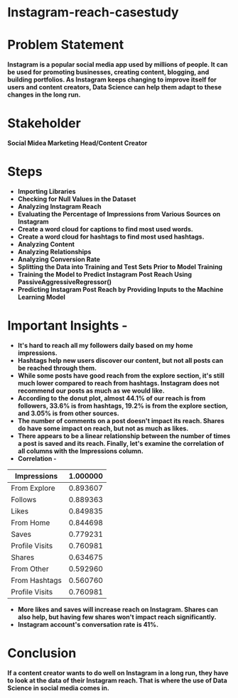 # Instagram-reach-casestudy

# **Problem Statement**

**Instagram is a popular social media app used by millions of people. It can be used for promoting businesses, creating content, blogging, and building portfolios. As Instagram keeps changing to improve itself for users and content creators, Data Science can help them adapt to these changes in the long run.**

# ****Stakeholder****

****Social Midea Marketing Head/Content Creator****

# Steps

- **Importing Libraries**
- **Checking for Null Values in the Dataset**
- **Analyzing Instagram Reach**
- **Evaluating the Percentage of Impressions from Various Sources on Instagram**
- **Create a word cloud for captions to find most used words.**
- **Create a word cloud for hashtags to find most used hashtags.**
- **Analyzing Content**
- **Analyzing Relationships**
- **Analyzing Conversion Rate**
- **Splitting the Data into Training and Test Sets Prior to Model Training**
- **Training the Model to Predict Instagram Post Reach Using PassiveAggressiveRegressor()**
- **Predicting Instagram Post Reach by Providing Inputs to the Machine Learning Model**

# Important Insights -

- **It's hard to reach all my followers daily based on my home impressions.**
- **Hashtags help new users discover our content, but not all posts can be reached through them.**
- **While some posts have good reach from the explore section, it's still much lower compared to reach from hashtags. Instagram does not recommend our posts as much as we would like.**
- **According to the donut plot, almost 44.1% of our reach is from followers, 33.6% is from hashtags, 19.2% is from the explore section, and 3.05% is from other sources.**
- **The number of comments on a post doesn't impact its reach. Shares do have some impact on reach, but not as much as likes.**
- **There appears to be a linear relationship between the number of times a post is saved and its reach. Finally, let's examine the correlation of all columns with the Impressions column.**
- **Correlation -**

| Impressions  | 1.000000 |
| --- | --- |
| From Explore | 0.893607 |
| Follows | 0.889363 |
| Likes  | 0.849835 |
| From Home | 0.844698 |
| Saves  | 0.779231 |
| Profile Visits | 0.760981 |
| Shares | 0.634675 |
| From Other | 0.592960 |
| From Hashtags | 0.560760 |
| Profile Visits | 0.760981 |
- **More likes and saves will increase reach on Instagram. Shares can also help, but having few shares won't impact reach significantly.**
- **Instagram account's conversation rate is 41%.**

# **Conclusion**

****If a content creator wants to do well on Instagram in a long run, they have to look at the data of their Instagram reach. That is where the use of Data Science in social media comes in.****
